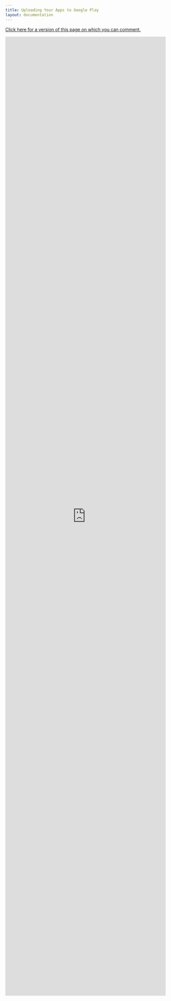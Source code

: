 ```yaml
---
title: Uploading Your Apps to Google Play
layout: documentation
---
```


[Click here for a version of this page on which you can comment.](https://docs.google.com/document/d/1H8oLfSV5yZkAOrhQ5JZkVJFPFA03jX1rXbQ0MTQMG9g/edit)

<iframe width="100%" height="3000" frameborder="0"
        scrolling="yes" id="frame1"
        src="https://docs.google.com/document/d/1H8oLfSV5yZkAOrhQ5JZkVJFPFA03jX1rXbQ0MTQMG9g/pub">
</iframe>
